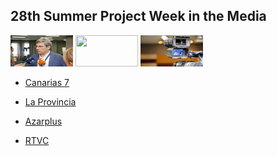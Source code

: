 ## 28th Summer Project Week in the Media


<img src="Media_1.jpg" width="100" height="50">
<img src="Media_2.jpg" width="100" height="50">
<img src="Media_3.jpg" width="100" height="50">



- [Canarias 7](https://www.canarias7.es/sociedad/sanidad/la-tecnologia-libre-en-medicina-ayuda-a-los-paises-en-desarrollo-ML4915284)


- [La Provincia](https://www.laprovincia.es/sociedad/2018/06/27/nikos-makris-llena-club-provincia/1072637.html)


- [Azarplus](http://www.azarplus.com/2018-06-26/la-genetica-es-fundamental-en-el-desarrollo-de-la-ludopatia/16615/noticia/)


- [RTVC](https://lm.facebook.com/l.php?u=http%3A%2F%2Fwww.rtvc.es%2Ftelevision%2Fmultimedia%2FTelenoticias%25201-46%2F25-06-18-1876.aspx%23.WzH8jBL0mu4&h=AT3liQ28fkD4rOnrBv0s8AobwrCDVvXDJeyHU68mqwlELKi2mR9yrtMGTZ7JuU13hqBlXInzm06R3pJsnJgPvzpeSVvCrBMU0sSUHPIrhBLbmK1_LlBimMh_Z5d3oA4UyBd5caQKSw)



